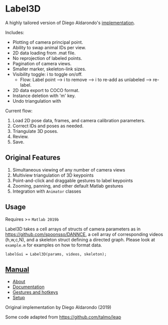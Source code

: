 # Label3D

A highly tailored version of Diego Aldarondo's [implementation](https://github.com/diegoaldarondo/Label3D).

Includes:
- Plotting of camera principal point.
- Ability to swap animal IDs per view.
- 2D data loading from .mat file.
- No reprojection of labeled points.
- Pagination of camera views.
- Smaller marker, skeleton-link sizes.
- Visibility toggle: i to toggle on/off.
  - Flow: Label point --> i to remove --> i to re-add as unlabeled --> re-label.
- 2D data export to COCO format.
- Instance deletion with 'm' key.
- Undo triangulation with 

Current flow:
1. Load 2D pose data, frames, and camera calibration parameters.
2. Correct IDs and poses as needed.
3. Triangulate 3D poses.
4. Review.
5. Save.

## Original Features
1. Simultaneous viewing of any number of camera views
2. Multiview triangulation of 3D keypoints
3. Point-and-click and draggable gestures to label keypoints
4. Zooming, panning, and other default Matlab gestures
5. Integration with `Animator` classes

## Usage
Requires >= `Matlab 2019b`

Label3D takes a cell arrays of structs of camera parameters as in
https://github.com/spoonsso/DANNCE, a cell array of corresponding videos (h,w,c,N),
and a skeleton struct defining a directed graph. Please look at `example.m`
for examples on how to format data.

```
labelGui = Label3D(params, videos, skeleton);
```

## [Manual](https://github.com/diegoaldarondo/Label3D/wiki)
* [About](https://github.com/diegoaldarondo/Label3D/wiki/About)
* [Documentation](https://github.com/diegoaldarondo/Label3D/wiki/Documentation)
* [Gestures and hotkeys](https://github.com/diegoaldarondo/Label3D/wiki/Gestures-and-hotkeys)
* [Setup](https://github.com/diegoaldarondo/Label3D/wiki/Setup)

Original implementation by Diego Aldarondo (2019)

Some code adapted from https://github.com/talmo/leap
